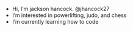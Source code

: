 -  Hi, I’m jackson hancock.  @jhancock27
-  I’m interested in powerlifting, judo, and chess
-  I’m currently learning how to code
<!---
jhancock27/jhancock27 is a ✨ special ✨ repository because its `README.md` (this file) appears on your GitHub profile.
You can click the Preview link to take a look at your changes.
--->

